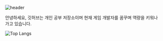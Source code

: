 ![header](https://capsule-render.vercel.app/api?type=waving&color=gradient&customColorList=0,2,2,5,30&text=Welcome%20to%20SeungHyun's%20GitHub%20👋&animation=twinkling&fontSize=35&fontAlignY=40&fontAlign=50&height=250)

안녕하세요, 깃허브는 개인 공부 저장소이며 현재 게임 개발자를 꿈꾸며 역량을 키워나가고 있습니다.

![Top Langs](https://github-readme-stats.vercel.app/api/top-langs/?username=strurao&layout=compact&theme=default)
